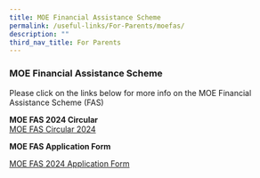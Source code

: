 ```yaml
---
title: MOE Financial Assistance Scheme
permalink: /useful-links/For-Parents/moefas/
description: ""
third_nav_title: For Parents
---
```

### MOE Financial Assistance Scheme

Please click on the links below for more info on the MOE Financial Assistance Scheme (FAS)
 
 
 
 **MOE FAS 2024 Circular**  
 [MOE FAS Circular 2024](/files/moe%20fas%20circular_2024.pdf)




**MOE FAS Application Form**

[MOE FAS 2024 Application Form](/files/moe%20fas%202024%20application%20form.pdf)